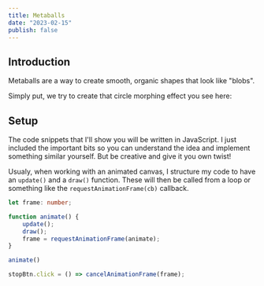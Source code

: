 ```yaml
---
title: Metaballs
date: "2023-02-15"
publish: false
---
```

<script>
  import MetaballsSliderDemo from './components/MetaballsSliderDemo.svelte'
</script>

## Introduction
Metaballs are a way to create smooth, organic shapes that look like "blobs". 

Simply put, we try to create that circle morphing effect you see here:
<MetaballsSliderDemo sliderPosition={34} />

## Setup
The code snippets that I'll show you will be written in JavaScript. I just included the important bits so you can understand the idea and implement something similar yourself. But be creative and give it you own twist!

Usualy, when working with an animated canvas, I structure my code to have an `update()` and a `draw()` function. These will then be called from a loop or something like the `requestAnimationFrame(cb)` callback.

```ts
let frame: number;

function animate() {
    update();
    draw();
    frame = requestAnimationFrame(animate);
}

animate()

stopBtn.click = () => cancelAnimationFrame(frame);
```